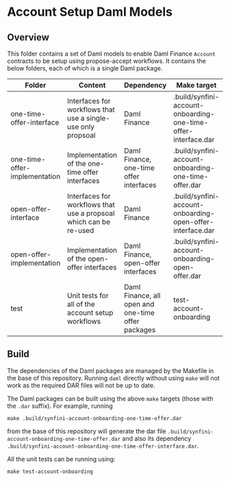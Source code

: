 # Account Setup Daml Models

## Overview

This folder contains a set of Daml models to enable Daml Finance `Account` contracts to be setup using propose-accept
workflows. It contains the below folders, each of which is a single Daml package.

| Folder  | Content | Dependency | Make target
| ------------- | ------------- | ------------- | ------------- |
| one-time-offer-interface  | Interfaces for workflows that use a single-use only propsoal | Daml Finance | .build/synfini-account-onboarding-one-time-offer-interface.dar
| one-time-offer-implementation  | Implementation of the one-time offer interfaces | Daml Finance, one-time offer interfaces | .build/synfini-account-onboarding-one-time-offer.dar |
| open-offer-interface  | Interfaces for workflows that use a propsoal which can be re-used | Daml Finance | .build/synfini-account-onboarding-open-offer-interface.dar |
| open-offer-implementation  | Implementation of the open-offer interfaces | Daml Finance, open-offer interfaces | .build/synfini-account-onboarding-open-offer.dar |
| test  | Unit tests for all of the account setup workflows | Daml Finance, all open and one-time offer packages | test-account-onboarding |

## Build

The dependencies of the Daml packages are managed by the Makefile in the base of this repository. Running `daml`
directly without using `make` will not work as the required DAR files will not be up to date.

The Daml packages can be built using the above `make` targets (those with the `.dar` suffix). For example, running

```
make .build/synfini-account-onboarding-one-time-offer.dar
```

from the base of this repository will generate the dar file `.build/synfini-account-onboarding-one-time-offer.dar` and
also its dependency `.build/synfini-account-onboarding-one-time-offer-interface.dar`.

All the unit tests can be running using:

```
make test-account-onboarding
```
